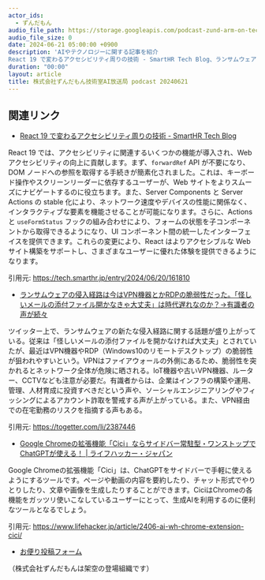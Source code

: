 ```yaml
---
actor_ids:
  - ずんだもん
audio_file_path: https://storage.googleapis.com/podcast-zund-arm-on-tech/audio/株式会社ずんだもん技術室AI放送局_podcast_20240621.mp3
audio_file_size: 0
date: 2024-06-21 05:00:00 +0900
description: 'AIやテクノロジーに関する記事を紹介  
React 19 で変わるアクセシビリティ周りの技術 - SmartHR Tech Blog、ランサムウェアの侵入経路は今はVPN機器とかRDPの脆弱性だった。「怪しいメールの添付ファイル開かなきゃ大丈夫」は時代遅れなのか？→有識者の声が続々、Google Chromeの拡張機能「Cici」ならサイドバー常駐型・ワンストップでChatGPTが使える！ | ライフハッカー・ジャパン、'
duration: "00:00"
layout: article
title: 株式会社ずんだもん技術室AI放送局 podcast 20240621
---
```


## 関連リンク


- [React 19 で変わるアクセシビリティ周りの技術 - SmartHR Tech Blog](https://tech.smarthr.jp/entry/2024/06/20/161810)  

 React 19 では、アクセシビリティに関連するいくつかの機能が導入され、Web アクセシビリティの向上に貢献します。まず、`forwardRef` API が不要になり、DOM ノードへの参照を取得する手続きが簡素化されました。これは、キーボード操作やスクリーンリーダーに依存するユーザーが、Web サイトをよりスムーズにナビゲートするのに役立ちます。また、Server Components と Server Actions の stable 化により、ネットワーク速度やデバイスの性能に関係なく、インタラクティブな要素を機能させることが可能になります。さらに、Actions と `useFormStatus` フックの組み合わせにより、フォームの状態を子コンポーネントから取得できるようになり、UI コンポーネント間の統一したインターフェイスを提供できます。これらの変更により、React はよりアクセシブルな Web サイト構築をサポートし、さまざまなユーザーに優れた体験を提供できるようになります。

引用元: https://tech.smarthr.jp/entry/2024/06/20/161810


- [ランサムウェアの侵入経路は今はVPN機器とかRDPの脆弱性だった。「怪しいメールの添付ファイル開かなきゃ大丈夫」は時代遅れなのか？→有識者の声が続々](https://togetter.com/li/2387446)  

 ツイッター上で、ランサムウェアの新たな侵入経路に関する話題が盛り上がっている。従来は「怪しいメールの添付ファイルを開かなければ大丈夫」とされていたが、最近はVPN機器やRDP（Windows10のリモートデスクトップ）の脆弱性が狙われやすいという。VPNはファイアウォールの外側にあるため、脆弱性を突かれるとネットワーク全体が危険に晒される。IoT機器や古いVPN機器、ルーター、CCTVなども注意が必要だ。有識者からは、企業はインフラの構築や運用、管理、人材育成に投資すべきだという声や、ソーシャルエンジニアリングやフィッシングによるアカウント詐取を警戒する声が上がっている。また、VPN経由での在宅勤務のリスクを指摘する声もある。

引用元: https://togetter.com/li/2387446


- [Google Chromeの拡張機能「Cici」ならサイドバー常駐型・ワンストップでChatGPTが使える！ | ライフハッカー・ジャパン](https://www.lifehacker.jp/article/2406-ai-wh-chrome-extension-cici/)  

 Google Chromeの拡張機能「Cici」は、ChatGPTをサイドバーで手軽に使えるようにするツールです。ページや動画の内容を要約したり、チャット形式でやりとりしたり、文章や画像を生成したりすることができます。CiciはChromeの各機能をガッツリ使いこなしているユーザーにとって、生成AIを利用するのに便利なツールとなるでしょう。

引用元: https://www.lifehacker.jp/article/2406-ai-wh-chrome-extension-cici/



- [お便り投稿フォーム](https://forms.gle/ffg4JTfqdiqK62qf9)

（株式会社ずんだもんは架空の登場組織です）

